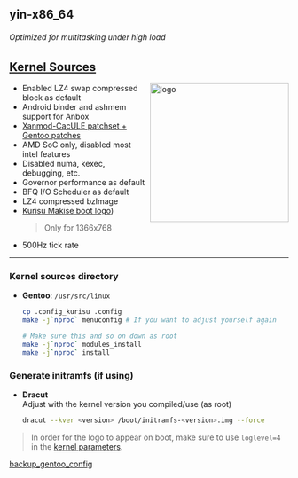## yin-x86_64 <img alt="" align="right" src="https://badges.pufler.dev/visits/owl4ce/kurisu-x86_64?style=flat-square&label=&color=fa74b2&logo=GitHub&logoColor=white&labelColor=373e4d"/>

###### Optimized for multitasking under high load

## [Kernel Sources](./kernel.sources)
<img alt="logo" align="right" width="250px" src="https://i.ibb.co/TYdw4Md/kurisu.png"/>

- Enabled LZ4 swap compressed block as default
- Android binder and ashmem support for Anbox
- [Xanmod-CacULE patchset + Gentoo patches](https://gitlab.com/src_prepare/src_prepare-overlay/-/tree/master/sys-kernel/xanmod-sources)
- AMD SoC only, disabled most intel features
- Disabled numa, kexec, debugging, etc.
- Governor performance as default
- BFQ I/O Scheduler as default
- LZ4 compressed bzImage
- [Kurisu Makise boot logo](./kurisu/drivers/video/logo/logo_linux_clut224.ppm))  
  > Only for 1366x768
- 500Hz tick rate

---

### Kernel sources directory
- **Gentoo**: `/usr/src/linux`
  ```bash
  cp .config_kurisu .config
  make -j`nproc` menuconfig # If you want to adjust yourself again

  # Make sure this and so on down as root
  make -j`nproc` modules_install
  make -j`nproc` install
  ```

### Generate initramfs (if using)
- **Dracut**  
  Adjust <version> with the kernel version you compiled/use (as root)
  ```bash
  dracut --kver <version> /boot/initramfs-<version>.img --force
  ```
  
> In order for the logo to appear on boot, make sure to use `loglevel=4` in the [kernel parameters](https://wiki.archlinux.org/index.php/Kernel_parameters).

[backup_gentoo_config](https://github.com/owl4ce/hold-my-gentoo)
